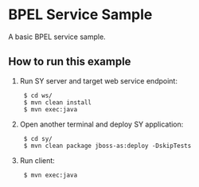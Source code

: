 # BPEL Service Sample

A basic BPEL service sample.

## How to run this example

1. Run SY server and target web service endpoint:

        $ cd ws/
        $ mvn clean install
        $ mvn exec:java

2. Open another terminal and deploy SY application:

        $ cd sy/
        $ mvn clean package jboss-as:deploy -DskipTests

3. Run client:

        $ mvn exec:java

